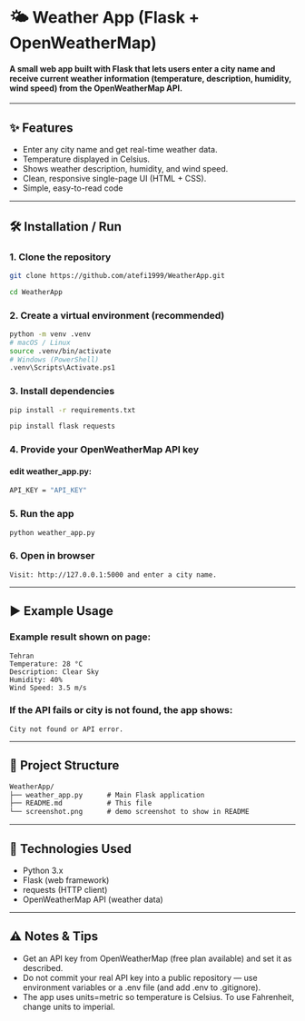 # 🌤 Weather App (Flask + OpenWeatherMap)

#### A small web app built with Flask that lets users enter a city name and receive current weather information (temperature, description, humidity, wind speed) from the OpenWeatherMap API.


---

## ✨ Features

- Enter any city name and get real-time weather data.
- Temperature displayed in Celsius.
- Shows weather description, humidity, and wind speed.
- Clean, responsive single-page UI (HTML + CSS).
- Simple, easy-to-read code

---

## 🛠 Installation / Run

### 1. Clone the repository

```bash
git clone https://github.com/atefi1999/WeatherApp.git

cd WeatherApp
```

### 2. Create a virtual environment (recommended)

```bash
python -m venv .venv
# macOS / Linux
source .venv/bin/activate
# Windows (PowerShell)
.venv\Scripts\Activate.ps1
```

### 3. Install dependencies

```bash
pip install -r requirements.txt

pip install flask requests
```

### 4. Provide your OpenWeatherMap API key
#### edit weather_app.py:

```bash
API_KEY = "API_KEY"
```

### 5. Run the app

```bash
python weather_app.py
```

### 6. Open in browser

```backtick
Visit: http://127.0.0.1:5000 and enter a city name.
```

---

## ▶️ Example Usage

### Example result shown on page:

```backtick
Tehran
Temperature: 28 °C
Description: Clear Sky
Humidity: 40%
Wind Speed: 3.5 m/s
```

### If the API fails or city is not found, the app shows:

```backtick
City not found or API error.
```

---

## 📂 Project Structure

```markdown
WeatherApp/
├── weather_app.py      # Main Flask application
├── README.md           # This file
└── screenshot.png      # demo screenshot to show in README
```

---

## 🧰 Technologies Used

- Python 3.x
- Flask (web framework)
- requests (HTTP client)
- OpenWeatherMap API (weather data)

---

## ⚠️ Notes & Tips

- Get an API key from OpenWeatherMap (free plan available) and set it as described.
- Do not commit your real API key into a public repository — use environment variables or a .env file (and add .env to .gitignore).
- The app uses units=metric so temperature is Celsius. To use Fahrenheit, change units to imperial.

